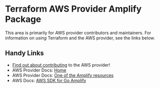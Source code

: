 # Terraform AWS Provider Amplify Package

This area is primarily for AWS provider contributors and maintainers. For information on _using_ Terraform and the AWS provider, see the links below.

## Handy Links

* [Find out about contributing](https://hashicorp.github.io/terraform-provider-aws/#contribute) to the AWS provider!
* AWS Provider Docs: [Home](https://registry.terraform.io/providers/hashicorp/aws/latest/docs)
* AWS Provider Docs: [One of the Amplify resources](https://registry.terraform.io/providers/hashicorp/aws/latest/docs/resources/amplify_app)
* AWS Docs: [AWS SDK for Go Amplify](https://docs.aws.amazon.com/sdk-for-go/api/service/amplify/)
